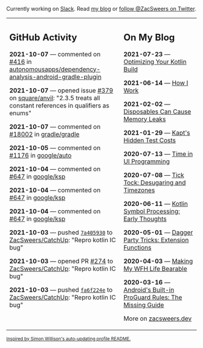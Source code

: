 Currently working on [Slack](https://slack.com/). Read [my blog](https://zacsweers.dev/) or [follow @ZacSweers on Twitter](https://twitter.com/ZacSweers).

<table><tr><td valign="top" width="60%">

## GitHub Activity
<!-- githubActivity starts -->
**2021-10-07** — commented on [#416](https://github.com/autonomousapps/dependency-analysis-android-gradle-plugin/issues/416#issuecomment-938130265) in [autonomousapps/dependency-analysis-android-gradle-plugin](https://api.github.com/repos/autonomousapps/dependency-analysis-android-gradle-plugin)

**2021-10-07** — opened issue [#379](https://api.github.com/repos/square/anvil/issues/379) on [square/anvil](https://api.github.com/repos/square/anvil): "2.3.5 treats all constant references in qualifiers as enums"

**2021-10-07** — commented on [#18002](https://github.com/gradle/gradle/issues/18002#issuecomment-938107928) in [gradle/gradle](https://api.github.com/repos/gradle/gradle)

**2021-10-05** — commented on [#1176](https://github.com/google/auto/issues/1176#issuecomment-935005719) in [google/auto](https://api.github.com/repos/google/auto)

**2021-10-04** — commented on [#647](https://github.com/google/ksp/issues/647#issuecomment-933660017) in [google/ksp](https://api.github.com/repos/google/ksp)

**2021-10-04** — commented on [#647](https://github.com/google/ksp/issues/647#issuecomment-933579578) in [google/ksp](https://api.github.com/repos/google/ksp)

**2021-10-04** — commented on [#647](https://github.com/google/ksp/issues/647#issuecomment-933578260) in [google/ksp](https://api.github.com/repos/google/ksp)

**2021-10-03** — pushed [`7a405930`](https://github.com/ZacSweers/CatchUp/commit/7a40593015f0d911ce363155c3809ddfc95f00de) to [ZacSweers/CatchUp](https://api.github.com/repos/ZacSweers/CatchUp): "Repro kotlin IC bug"

**2021-10-03** — opened PR [#274](https://api.github.com/repos/ZacSweers/CatchUp/pulls/274) to [ZacSweers/CatchUp](https://api.github.com/repos/ZacSweers/CatchUp): "Repro kotlin IC bug"

**2021-10-03** — pushed [`fa6f224e`](https://github.com/ZacSweers/CatchUp/commit/fa6f224ee711e6b12135ce2dfb24f05420938b9d) to [ZacSweers/CatchUp](https://api.github.com/repos/ZacSweers/CatchUp): "Repro kotlin IC bug"
<!-- githubActivity ends -->
</td><td valign="top" width="40%">

## On My Blog
<!-- blog starts -->
**2021-07-23** — [Optimizing Your Kotlin Build](https://www.zacsweers.dev/optimizing-your-kotlin-build/)

**2021-06-14** — [How I Work](https://www.zacsweers.dev/how-i-work/)

**2021-02-02** — [Disposables Can Cause Memory Leaks](https://www.zacsweers.dev/disposables-can-cause-memory-leaks/)

**2021-01-29** — [Kapt's Hidden Test Costs](https://www.zacsweers.dev/kapts-hidden-test-costs/)

**2020-07-13** — [Time in UI Programming](https://www.zacsweers.dev/time-in-ui/)

**2020-07-08** — [Tick Tock: Desugaring and Timezones](https://www.zacsweers.dev/ticktock-desugaring-timezones/)

**2020-06-11** — [Kotlin Symbol Processing: Early Thoughts](https://www.zacsweers.dev/kotlin-symbol-processor-early-thoughts/)

**2020-05-01** — [Dagger Party Tricks: Extension Functions](https://www.zacsweers.dev/dagger-party-tricks-extension-functions/)

**2020-04-03** — [Making My WFH Life Bearable](https://www.zacsweers.dev/making-wfh-life-bearable/)

**2020-03-16** — [Android's Built-in ProGuard Rules: The Missing Guide](https://www.zacsweers.dev/android-proguard-rules/)
<!-- blog ends -->
More on [zacsweers.dev](https://zacsweers.dev/)
</td></tr></table>

<sub><a href="https://simonwillison.net/2020/Jul/10/self-updating-profile-readme/">Inspired by Simon Willison's auto-updating profile README.</a></sub>